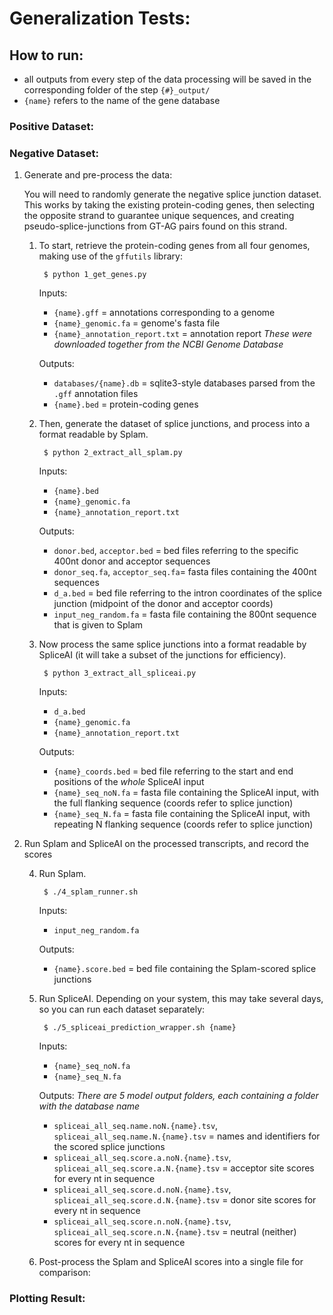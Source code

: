 
# Generalization Tests:

## How to run:

- all outputs from every step of the data processing will be saved in the corresponding folder of the step `{#}_output/`
- `{name}` refers to the name of the gene database

### Positive Dataset:


### Negative Dataset:

1. Generate and pre-process the data:
    
    You will need to randomly generate the negative splice junction dataset. This works by taking the existing protein-coding genes, then selecting the opposite strand to guarantee unique sequences, and creating pseudo-splice-junctions from GT-AG pairs found on this strand.
    
    1. To start, retrieve the protein-coding genes from all four genomes, making use of the `gffutils` library: 

            $ python 1_get_genes.py

        Inputs:
        - `{name}.gff` = annotations corresponding to a genome
        - `{name}_genomic.fa` = genome's fasta file 
        - `{name}_annotation_report.txt` = annotation report 
        *These were downloaded together from the NCBI Genome Database*

        Outputs:
        - `databases/{name}.db` = sqlite3-style databases parsed from the `.gff` annotation files
        - `{name}.bed` = protein-coding genes

    2. Then, generate the dataset of splice junctions, and process into a format readable by Splam. 
        
            $ python 2_extract_all_splam.py

        Inputs:
        - `{name}.bed`
        - `{name}_genomic.fa`
        - `{name}_annotation_report.txt`

        Outputs:
        - `donor.bed`, `acceptor.bed` = bed files referring to the specific 400nt donor and acceptor sequences
        - `donor_seq.fa`, `acceptor_seq.fa`= fasta files containing the 400nt sequences
        - `d_a.bed` = bed file referring to the intron coordinates of the splice junction (midpoint of the donor and acceptor coords)
        - `input_neg_random.fa` = fasta file containing the 800nt sequence that is given to Splam

    3. Now process the same splice junctions into a format readable by SpliceAI (it will take a subset of the junctions for efficiency).

            $ python 3_extract_all_spliceai.py
        
        Inputs:
        - `d_a.bed`
        - `{name}_genomic.fa`
        - `{name}_annotation_report.txt`

        Outputs:
        - `{name}_coords.bed` = bed file referring to the start and end positions of the *whole* SpliceAI input
        - `{name}_seq_noN.fa` = fasta file containing the SpliceAI input, with the full flanking sequence (coords refer to splice junction)
        - `{name}_seq_N.fa` = fasta file containing the SpliceAI input, with repeating N flanking sequence (coords refer to splice junction)


2. Run Splam and SpliceAI on the processed transcripts, and record the scores

    4. Run Splam.

            $ ./4_splam_runner.sh
        
        Inputs:
        - `input_neg_random.fa` 

        Outputs:
        - `{name}.score.bed` = bed file containing the Splam-scored splice junctions


    5. Run SpliceAI. Depending on your system, this may take several days, so you can run each dataset separately: 

            $ ./5_spliceai_prediction_wrapper.sh {name}
        
        Inputs:
        - `{name}_seq_noN.fa`
        - `{name}_seq_N.fa`

        Outputs:
        *There are 5 model output folders, each containing a folder with the database name*
        - `spliceai_all_seq.name.noN.{name}.tsv`, `spliceai_all_seq.name.N.{name}.tsv` = names and identifiers for the scored splice junctions
        - `spliceai_all_seq.score.a.noN.{name}.tsv`, `spliceai_all_seq.score.a.N.{name}.tsv` = acceptor site scores for every nt in sequence
        - `spliceai_all_seq.score.d.noN.{name}.tsv`, `spliceai_all_seq.score.d.N.{name}.tsv` = donor site scores for every nt in sequence
        - `spliceai_all_seq.score.n.noN.{name}.tsv`, `spliceai_all_seq.score.n.N.{name}.tsv` = neutral (neither) scores for every nt in sequence

    6. Post-process the Splam and SpliceAI scores into a single file for comparison:




### Plotting Result: